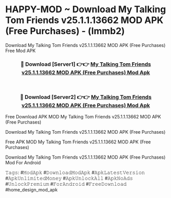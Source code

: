 # HAPPY-MOD ~ Download My Talking Tom Friends v25.1.1.13662 MOD APK (Free Purchases) - (lmmb2)
Download My Talking Tom Friends v25.1.1.13662 MOD APK (Free Purchases) Free Mod APK

<div align="center">
<h3>🔴 Download [Server1] 👉👉 <a href="https://apk-comot.site?title=My_Talking_Tom_Friends_v25.1.1.13662_MOD_APK_(Free_Purchases)">My Talking Tom Friends v25.1.1.13662 MOD APK (Free Purchases) Mod Apk</a></h3><br>

<h3>🔴 Download [Server2] 👉👉 <a href="https://apk-comot.site?title=My_Talking_Tom_Friends_v25.1.1.13662_MOD_APK_(Free_Purchases)">My Talking Tom Friends v25.1.1.13662 MOD APK (Free Purchases) Mod Apk</a></h3>
</div>


Free Download APK MOD My Talking Tom Friends v25.1.1.13662 MOD APK (Free Purchases)

Download My Talking Tom Friends v25.1.1.13662 MOD APK (Free Purchases) 

Free APK MOD My Talking Tom Friends v25.1.1.13662 MOD APK (Free Purchases) 

Download My Talking Tom Friends v25.1.1.13662 MOD APK (Free Purchases) Mod For Android

𝚃𝚊𝚐𝚜: #𝙼𝚘𝚍𝙰𝚙𝚔 #𝙳𝚘𝚠𝚗𝚕𝚘𝚊𝚍𝙼𝚘𝚍𝙰𝚙𝚔 #𝙰𝚙𝚔𝙻𝚊𝚝𝚎𝚜𝚝𝚅𝚎𝚛𝚜𝚒𝚘𝚗 #𝙰𝚙𝚔𝚄𝚗𝚕𝚒𝚖𝚒𝚝𝚎𝚍𝙼𝚘𝚗𝚎𝚢 #𝙰𝚙𝚔𝚄𝚗𝚕𝚘𝚌𝚔𝙰𝚕𝚕 #𝙰𝚙𝚔𝙽𝚘𝙰𝚍𝚜 #𝚄𝚗𝚕𝚘𝚌𝚔𝙿𝚛𝚎𝚖𝚒𝚞𝚖 #𝙵𝚘𝚛𝙰𝚗𝚍𝚛𝚘𝚒𝚍 #𝙵𝚛𝚎𝚎𝙳𝚘𝚠𝚗𝚕𝚘𝚊𝚍 #home_design_mod_apk